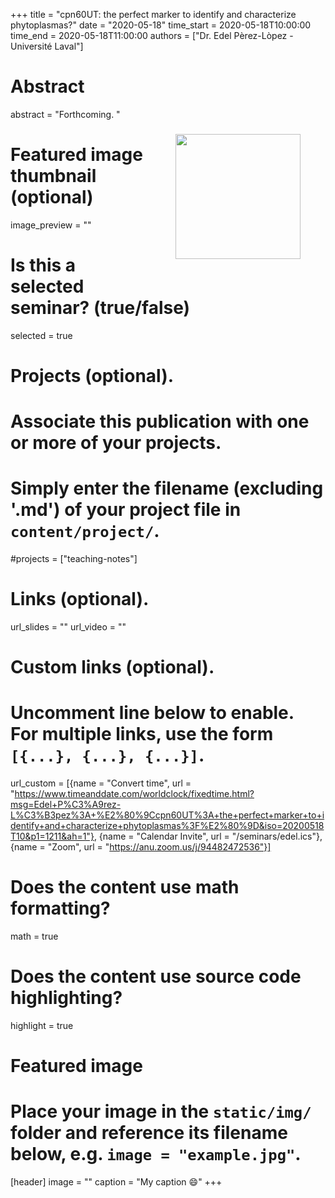 +++
title = "cpn60UT: the perfect marker to identify and characterize phytoplasmas?"
date = "2020-05-18"
time_start = 2020-05-18T10:00:00
time_end = 2020-05-18T11:00:00
authors = ["Dr. Edel Pèrez-Lòpez - Université Laval"]

# Abstract
abstract = "Forthcoming. <img src = '/img/seminars/blank.jpg' width = 200 align = right style = 'padding:40px'>"

# Featured image thumbnail (optional)
image_preview = ""

# Is this a selected seminar? (true/false)
selected = true

# Projects (optional).
#   Associate this publication with one or more of your projects.
#   Simply enter the filename (excluding '.md') of your project file in `content/project/`.
#projects = ["teaching-notes"]

# Links (optional).
url_slides = ""
url_video = ""

# Custom links (optional).
#   Uncomment line below to enable. For multiple links, use the form `[{...}, {...}, {...}]`.
url_custom = [{name = "Convert time", url = "https://www.timeanddate.com/worldclock/fixedtime.html?msg=Edel+P%C3%A9rez-L%C3%B3pez%3A+%E2%80%9Ccpn60UT%3A+the+perfect+marker+to+identify+and+characterize+phytoplasmas%3F%E2%80%9D&iso=20200518T10&p1=1211&ah=1"}, {name = "Calendar Invite", url = "/seminars/edel.ics"}, {name = "Zoom", url = "https://anu.zoom.us/j/94482472536"}]


# Does the content use math formatting?
math = true

# Does the content use source code highlighting?
highlight = true

# Featured image
# Place your image in the `static/img/` folder and reference its filename below, e.g. `image = "example.jpg"`.
[header]
image = ""
caption = "My caption :smile:"
+++
